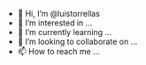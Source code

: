 - 👋 Hi, I’m @luistorrellas
- 👀 I’m interested in ...
- 🌱 I’m currently learning ...
- 💞️ I’m looking to collaborate on ...
- 📫 How to reach me ...

<!---
luistorrellas/luistorrellas is a ✨ special ✨ repository because its `README.md` (this file) appears on your GitHub profile.
You can click the Preview link to take a look at your changes.
--->
